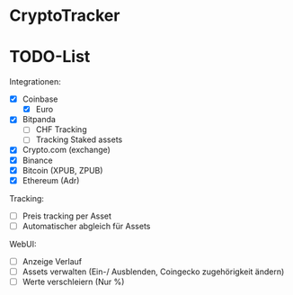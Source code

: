 # CryptoTracker

# TODO-List
Integrationen:
- [x] Coinbase
  - [x] Euro 
- [x] Bitpanda
  - [ ] CHF Tracking
  - [ ] Tracking Staked assets
- [x] Crypto.com (exchange)
- [x] Binance
- [x] Bitcoin (XPUB, ZPUB)
- [x] Ethereum (Adr)

Tracking:
- [ ] Preis tracking per Asset
- [ ] Automatischer abgleich für Assets

WebUI:
- [ ] Anzeige Verlauf
- [ ] Assets verwalten (Ein-/ Ausblenden, Coingecko zugehörigkeit ändern)
- [ ] Werte verschleiern (Nur %)
